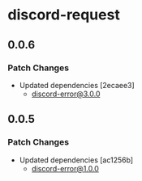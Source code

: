 # discord-request

## 0.0.6

### Patch Changes

- Updated dependencies [2ecaee3]
  - discord-error@3.0.0

## 0.0.5

### Patch Changes

- Updated dependencies [ac1256b]
  - discord-error@1.0.0
